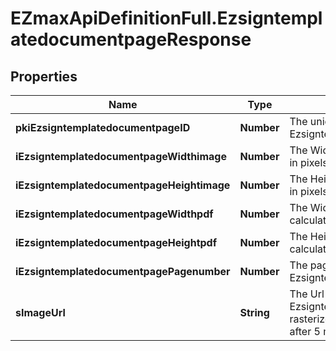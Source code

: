 # EZmaxApiDefinitionFull.EzsigntemplatedocumentpageResponse

## Properties

Name | Type | Description | Notes
------------ | ------------- | ------------- | -------------
**pkiEzsigntemplatedocumentpageID** | **Number** | The unique ID of the Ezsigntemplatedocumentpage | 
**iEzsigntemplatedocumentpageWidthimage** | **Number** | The Width of the page&#39;s image in pixels calculated at 100 DPI | 
**iEzsigntemplatedocumentpageHeightimage** | **Number** | The Height of the page&#39;s image in pixels calculated at 100 DPI | 
**iEzsigntemplatedocumentpageWidthpdf** | **Number** | The Width of the page in points calculated at 72 DPI | 
**iEzsigntemplatedocumentpageHeightpdf** | **Number** | The Height of the page in points calculated at 72 DPI | 
**iEzsigntemplatedocumentpagePagenumber** | **Number** | The page number in the Ezsigntemplatedocument | 
**sImageUrl** | **String** | The Url to the Ezsigntemplatedocumentpage&#39;s rasterized image.  Url will expire after 5 minutes. | 


